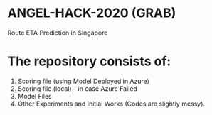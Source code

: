 # ANGEL-HACK-2020 (GRAB)
Route ETA Prediction in Singapore

# The repository consists of: 
1. Scoring file (using Model Deployed in Azure) 
2. Scoring file (local) - in case  Azure Failed 
3. Model Files 
4. Other Experiments and Initial Works (Codes are slightly messy).

